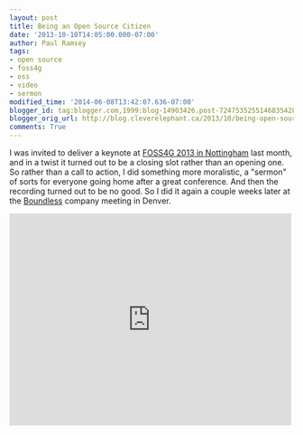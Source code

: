 ```yaml
---
layout: post
title: Being an Open Source Citizen
date: '2013-10-10T14:05:00.000-07:00'
author: Paul Ramsey
tags:
- open source
- foss4g
- oss
- video
- sermon
modified_time: '2014-06-08T13:42:07.636-07:00'
blogger_id: tag:blogger.com,1999:blog-14903426.post-7247535255146835428
blogger_orig_url: http://blog.cleverelephant.ca/2013/10/being-open-source-citizen.html
comments: True
---
```


I was invited to deliver a keynote at [FOSS4G 2013 in Nottingham](http://2013.foss4g.org) last month, and in a twist it turned out to be a closing slot rather than an opening one. So rather than a call to action, I did something more moralistic, a "sermon" of sorts for everyone going home after a great conference.  And then the recording turned out to be no good. So I did it again a couple weeks later at the [Boundless](http://boundlessgeo.com) company meeting in Denver.  

<iframe src="http://player.vimeo.com/video/76365035" width="500" height="375" frameborder="0" webkitallowfullscreen mozallowfullscreen allowfullscreen></iframe></p>